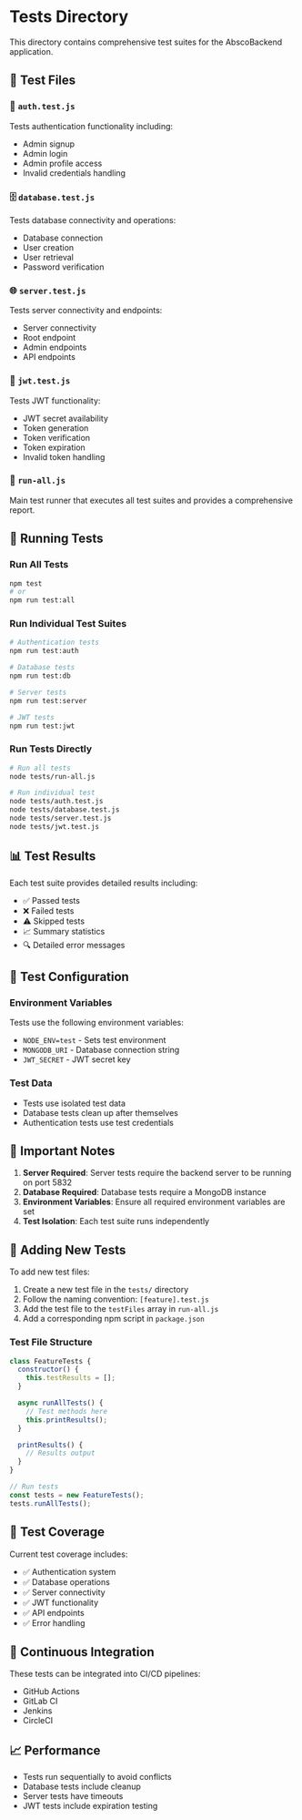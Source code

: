 # Tests Directory

This directory contains comprehensive test suites for the AbscoBackend application.

## 📁 Test Files

### 🔐 `auth.test.js`
Tests authentication functionality including:
- Admin signup
- Admin login
- Admin profile access
- Invalid credentials handling

### 🗄️ `database.test.js`
Tests database connectivity and operations:
- Database connection
- User creation
- User retrieval
- Password verification

### 🌐 `server.test.js`
Tests server connectivity and endpoints:
- Server connectivity
- Root endpoint
- Admin endpoints
- API endpoints

### 🔑 `jwt.test.js`
Tests JWT functionality:
- JWT secret availability
- Token generation
- Token verification
- Token expiration
- Invalid token handling

### 🚀 `run-all.js`
Main test runner that executes all test suites and provides a comprehensive report.

## 🧪 Running Tests

### Run All Tests
```bash
npm test
# or
npm run test:all
```

### Run Individual Test Suites
```bash
# Authentication tests
npm run test:auth

# Database tests
npm run test:db

# Server tests
npm run test:server

# JWT tests
npm run test:jwt
```

### Run Tests Directly
```bash
# Run all tests
node tests/run-all.js

# Run individual test
node tests/auth.test.js
node tests/database.test.js
node tests/server.test.js
node tests/jwt.test.js
```

## 📊 Test Results

Each test suite provides detailed results including:
- ✅ Passed tests
- ❌ Failed tests
- ⚠️ Skipped tests
- 📈 Summary statistics
- 🔍 Detailed error messages

## 🔧 Test Configuration

### Environment Variables
Tests use the following environment variables:
- `NODE_ENV=test` - Sets test environment
- `MONGODB_URI` - Database connection string
- `JWT_SECRET` - JWT secret key

### Test Data
- Tests use isolated test data
- Database tests clean up after themselves
- Authentication tests use test credentials

## 🚨 Important Notes

1. **Server Required**: Server tests require the backend server to be running on port 5832
2. **Database Required**: Database tests require a MongoDB instance
3. **Environment Variables**: Ensure all required environment variables are set
4. **Test Isolation**: Each test suite runs independently

## 📝 Adding New Tests

To add new test files:

1. Create a new test file in the `tests/` directory
2. Follow the naming convention: `[feature].test.js`
3. Add the test file to the `testFiles` array in `run-all.js`
4. Add a corresponding npm script in `package.json`

### Test File Structure
```javascript
class FeatureTests {
  constructor() {
    this.testResults = [];
  }

  async runAllTests() {
    // Test methods here
    this.printResults();
  }

  printResults() {
    // Results output
  }
}

// Run tests
const tests = new FeatureTests();
tests.runAllTests();
```

## 🎯 Test Coverage

Current test coverage includes:
- ✅ Authentication system
- ✅ Database operations
- ✅ Server connectivity
- ✅ JWT functionality
- ✅ API endpoints
- ✅ Error handling

## 🔄 Continuous Integration

These tests can be integrated into CI/CD pipelines:
- GitHub Actions
- GitLab CI
- Jenkins
- CircleCI

## 📈 Performance

- Tests run sequentially to avoid conflicts
- Database tests include cleanup
- Server tests have timeouts
- JWT tests include expiration testing 